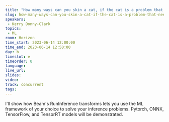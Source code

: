 ```yaml
---
title: "How many ways can you skin a cat, if the cat is a problem that needs an ML model to solve?"
slug: how-many-ways-can-you-skin-a-cat-if-the-cat-is-a-problem-that-needs-an-ml-model-to-solve
speakers:
 - Kerry Donny-Clark
topics:
 - ML
room: Horizon
time_start: 2023-06-14 12:00:00
time_end: 2023-06-14 12:50:00
day: b
timeslot: e
timeorder: 0
language: 
live_url: 
slides: 
video: 
track: concurrent
tags:
---
```


I'll show how Beam's RunInference transforms lets you use the ML framework of your choice to solve your inference problems. Pytorch, ONNX, TensorFlow, and TensorRT models will be demonstrated.